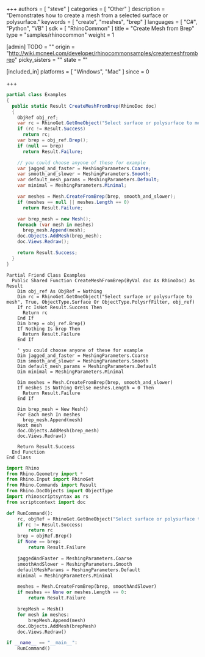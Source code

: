 +++
authors = [ "steve" ]
categories = [ "Other" ]
description = "Demonstrates how to create a mesh from a selected surface or polysurface."
keywords = [ "create", "meshes", "brep" ]
languages = [ "C#", "Python", "VB" ]
sdk = [ "RhinoCommon" ]
title = "Create Mesh from Brep"
type = "samples/rhinocommon"
weight = 1

[admin]
TODO = ""
origin = "http://wiki.mcneel.com/developer/rhinocommonsamples/createmeshfrombrep"
picky_sisters = ""
state = ""

[included_in]
platforms = [ "Windows", "Mac" ]
since = 0

+++

<div class="codetab-content" id="cs">

```cs
partial class Examples
{
  public static Result CreateMeshFromBrep(RhinoDoc doc)
  {
    ObjRef obj_ref;
    var rc = RhinoGet.GetOneObject("Select surface or polysurface to mesh", true, ObjectType.Surface | ObjectType.PolysrfFilter, out obj_ref);
    if (rc != Result.Success)
      return rc;
    var brep = obj_ref.Brep();
    if (null == brep)
      return Result.Failure;

    // you could choose anyone of these for example
    var jagged_and_faster = MeshingParameters.Coarse;
    var smooth_and_slower = MeshingParameters.Smooth;
    var default_mesh_params = MeshingParameters.Default;
    var minimal = MeshingParameters.Minimal;

    var meshes = Mesh.CreateFromBrep(brep, smooth_and_slower);
    if (meshes == null || meshes.Length == 0)
      return Result.Failure;

    var brep_mesh = new Mesh();
    foreach (var mesh in meshes)
      brep_mesh.Append(mesh);
    doc.Objects.AddMesh(brep_mesh);
    doc.Views.Redraw();

    return Result.Success;
  }
}
```

</div>


<div class="codetab-content" id="vb">

```vbnet
Partial Friend Class Examples
  Public Shared Function CreateMeshFromBrep(ByVal doc As RhinoDoc) As Result
	Dim obj_ref As ObjRef = Nothing
	Dim rc = RhinoGet.GetOneObject("Select surface or polysurface to mesh", True, ObjectType.Surface Or ObjectType.PolysrfFilter, obj_ref)
	If rc IsNot Result.Success Then
	  Return rc
	End If
	Dim brep = obj_ref.Brep()
	If Nothing Is brep Then
	  Return Result.Failure
	End If

	' you could choose anyone of these for example
	Dim jagged_and_faster = MeshingParameters.Coarse
	Dim smooth_and_slower = MeshingParameters.Smooth
	Dim default_mesh_params = MeshingParameters.Default
	Dim minimal = MeshingParameters.Minimal

	Dim meshes = Mesh.CreateFromBrep(brep, smooth_and_slower)
	If meshes Is Nothing OrElse meshes.Length = 0 Then
	  Return Result.Failure
	End If

	Dim brep_mesh = New Mesh()
	For Each mesh In meshes
	  brep_mesh.Append(mesh)
	Next mesh
	doc.Objects.AddMesh(brep_mesh)
	doc.Views.Redraw()

	Return Result.Success
  End Function
End Class
```

</div>


<div class="codetab-content" id="py">

```python
import Rhino
from Rhino.Geometry import *
from Rhino.Input import RhinoGet
from Rhino.Commands import Result
from Rhino.DocObjects import ObjectType
import rhinoscriptsyntax as rs
from scriptcontext import doc

def RunCommand():
    rc, objRef = RhinoGet.GetOneObject("Select surface or polysurface to mesh", True, ObjectType.Surface | ObjectType.PolysrfFilter)
    if rc != Result.Success:
        return rc
    brep = objRef.Brep()
    if None == brep:
        return Result.Failure

    jaggedAndFaster = MeshingParameters.Coarse
    smoothAndSlower = MeshingParameters.Smooth
    defaultMeshParams = MeshingParameters.Default
    minimal = MeshingParameters.Minimal

    meshes = Mesh.CreateFromBrep(brep, smoothAndSlower)
    if meshes == None or meshes.Length == 0:
        return Result.Failure

    brepMesh = Mesh()
    for mesh in meshes:
        brepMesh.Append(mesh)
    doc.Objects.AddMesh(brepMesh)
    doc.Views.Redraw()

if __name__ == "__main__":
    RunCommand()
```

</div>
